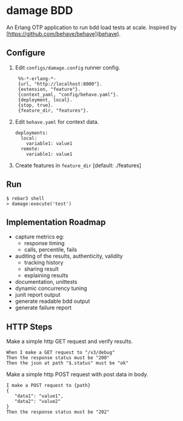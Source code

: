 damage BDD
==========

An Erlang OTP application to run bdd load tests at scale.
Inspired by [https://github.com/behave/behave](behave).

Configure
---------

1. Edit `configs/damage.config` runner config.

   ```
    %%-*-erlang-*- 
    {url, "http://localhost:8000"}.
    {extension, "feature"}.
    {context_yaml, "config/behave.yaml"}.
    {deployment, local}.
    {stop, true}.
    {feature_dir, "features"}.
   ```

2. Edit `behave.yaml` for context data.
   ```
   deployments:
     local:
       variable1: value1
     remote:
       variable1: value1
   ```
3. Create features in `feature_dir` [default: ./features]

Run
-----

    $ rebar3 shell
    > damage:execute('test')

Implementation Roadmap
----------------------
- capture metrics eg:
    - response timing
    - calls, percentile, fails
- auditing of the results, authenticity, validity
    - tracking history
    - sharing result
    - explaining results
- documentation, unittests
- dynamic concurrency tuning 
- junit report output
- generate readable bdd output
- generate failure report


HTTP Steps
---------

Make a simple http GET request and verify results.
```
When I make a GET request to "/v3/debug"
Then the response status must be "200"
Then the json at path "$.status" must be "ok"
```

Make a simple http POST request with post data in body.

```
I make a POST request to {path}
{
   "data1": "value1", 
   "data2": "value2"
}
Then the response status must be "202"
```
